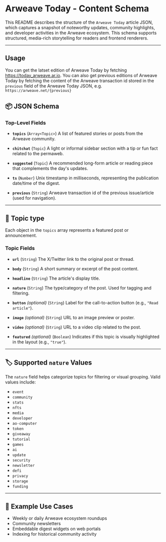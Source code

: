 # Arweave Today - Content Schema

This README describes the structure of the `Arweave Today` article JSON, which captures a snapshot of noteworthy updates, community highlights, and developer activities in the Arweave ecosystem. This schema supports structured, media-rich storytelling for readers and frontend renderers.

---

## Usage

You can get the latset edition of Arweave Today by fetching https://today_arweave.ar.io. You can also get previous editions of Arweave Today by fetching the content of the Arweave transaction id stored in the `previous` field of the Arweave Today JSON, e.g. `https://arweave.net/{previous}`

## :package: JSON Schema

### Top-Level Fields

- **`topics`** (`Array<Topic>`)
  A list of featured stories or posts from the Arweave community.

- **`chitchat`** (`Topic`)
  A light or informal sidebar section with a tip or fun fact related to the permaweb.

- **`suggested`** (`Topic`)
  A recommended long-form article or reading piece that complements the day's updates.

- **`ts`** (`Number`)
  Unix timestamp in milliseconds, representing the publication date/time of the digest.

- **`previous`** (`String`)
  Arweave transaction id of the previous issue/article (used for navigation).

---

## :newspaper: Topic type

Each object in the `topics` array represents a featured post or announcement.

### Topic Fields

- **`url`** (`String`)
  The X/Twitter link to the original post or thread.

- **`body`** (`String`)
  A short summary or excerpt of the post content.

- **`headline`** (`String`)
  The article's display title.

- **`nature`** (`String`)
  The type/category of the post. Used for tagging and filtering.

- **`button`** *(optional)* (`String`)
  Label for the call-to-action button (e.g., `"Read article"`).

- **`image`** *(optional)* (`String`)
  URL to an image preview or poster.

- **`video`** *(optional)* (`String`)
  URL to a video clip related to the post.

- **`featured`** *(optional)* (`Boolean`)
  Indicates if this topic is visually highlighted in the layout (e.g., `"true"`).

---

## :label: Supported `nature` Values

The `nature` field helps categorize topics for filtering or visual grouping. Valid values include:

- `event`
- `community`
- `stats`
- `nfts`
- `media`
- `developer`
- `ao-computer`
- `token`
- `giveaway`
- `tutorial`
- `games`
- `ai`
- `update`
- `security`
- `newsletter`
- `defi`
- `privacy`
- `storage`
- `funding`

---

## :compass: Example Use Cases

- Weekly or daily Arweave ecosystem roundups
- Community newsletters
- Embeddable digest widgets on web portals
- Indexing for historical community activity
